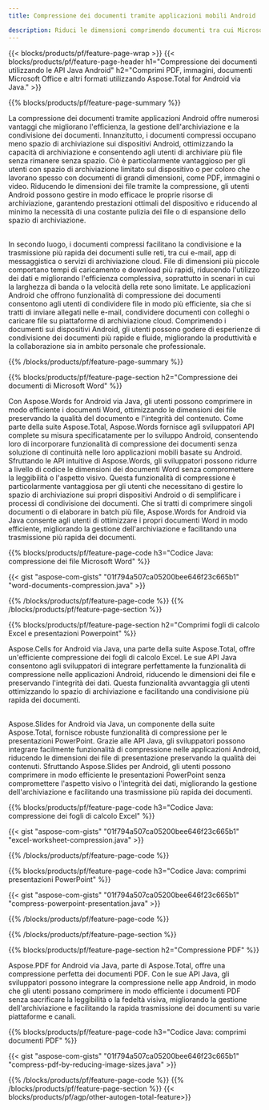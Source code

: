 ```yaml
---
title: Compressione dei documenti tramite applicazioni mobili Android

description: Riduci le dimensioni comprimendo documenti tra cui Microsoft Word, Excel, PowerPoint, PDF e immagini tramite la tua applicazione mobile. Testare il risultato della compressione online.
---
```


{{< blocks/products/pf/feature-page-wrap >}}
{{< blocks/products/pf/feature-page-header h1="Compressione dei documenti utilizzando le API Java Android" h2="Comprimi PDF, immagini, documenti Microsoft Office e altri formati utilizzando Aspose.Total for Android via Java." >}}

{{% blocks/products/pf/feature-page-summary %}}

La compressione dei documenti tramite applicazioni Android offre numerosi vantaggi che migliorano l'efficienza, la gestione dell'archiviazione e la condivisione dei documenti. Innanzitutto, i documenti compressi occupano meno spazio di archiviazione sui dispositivi Android, ottimizzando la capacità di archiviazione e consentendo agli utenti di archiviare più file senza rimanere senza spazio. Ciò è particolarmente vantaggioso per gli utenti con spazio di archiviazione limitato sul dispositivo o per coloro che lavorano spesso con documenti di grandi dimensioni, come PDF, immagini o video. Riducendo le dimensioni dei file tramite la compressione, gli utenti Android possono gestire in modo efficace le proprie risorse di archiviazione, garantendo prestazioni ottimali del dispositivo e riducendo al minimo la necessità di una costante pulizia dei file o di espansione dello spazio di archiviazione. <br /><br />

In secondo luogo, i documenti compressi facilitano la condivisione e la trasmissione più rapida dei documenti sulle reti, tra cui e-mail, app di messaggistica o servizi di archiviazione cloud. File di dimensioni più piccole comportano tempi di caricamento e download più rapidi, riducendo l'utilizzo dei dati e migliorando l'efficienza complessiva, soprattutto in scenari in cui la larghezza di banda o la velocità della rete sono limitate. Le applicazioni Android che offrono funzionalità di compressione dei documenti consentono agli utenti di condividere file in modo più efficiente, sia che si tratti di inviare allegati nelle e-mail, condividere documenti con colleghi o caricare file su piattaforme di archiviazione cloud. Comprimendo i documenti sui dispositivi Android, gli utenti possono godere di esperienze di condivisione dei documenti più rapide e fluide, migliorando la produttività e la collaborazione sia in ambito personale che professionale.

{{% /blocks/products/pf/feature-page-summary  %}}

{{% blocks/products/pf/feature-page-section  h2="Compressione dei documenti di Microsoft Word" %}}

Con Aspose.Words for Android via Java, gli utenti possono comprimere in modo efficiente i documenti Word, ottimizzando le dimensioni dei file preservando la qualità del documento e l'integrità del contenuto. Come parte della suite Aspose.Total, Aspose.Words fornisce agli sviluppatori API complete su misura specificatamente per lo sviluppo Android, consentendo loro di incorporare funzionalità di compressione dei documenti senza soluzione di continuità nelle loro applicazioni mobili basate su Android. Sfruttando le API intuitive di Aspose.Words, gli sviluppatori possono ridurre a livello di codice le dimensioni dei documenti Word senza compromettere la leggibilità o l'aspetto visivo. Questa funzionalità di compressione è particolarmente vantaggiosa per gli utenti che necessitano di gestire lo spazio di archiviazione sui propri dispositivi Android o di semplificare i processi di condivisione dei documenti. Che si tratti di comprimere singoli documenti o di elaborare in batch più file, Aspose.Words for Android via Java consente agli utenti di ottimizzare i propri documenti Word in modo efficiente, migliorando la gestione dell'archiviazione e facilitando una trasmissione più rapida dei documenti.

{{% blocks/products/pf/feature-page-code h3="Codice Java: compressione dei file Microsoft Word" %}}

{{< gist "aspose-com-gists" "01f794a507ca05200bee646f23c665b1" "word-documents-compression.java" >}}

{{% /blocks/products/pf/feature-page-code  %}}
{{% /blocks/products/pf/feature-page-section %}}

{{% blocks/products/pf/feature-page-section  h2="Comprimi fogli di calcolo Excel e presentazioni Powerpoint" %}}

Aspose.Cells for Android via Java, una parte della suite Aspose.Total, offre un'efficiente compressione dei fogli di calcolo Excel. Le sue API Java consentono agli sviluppatori di integrare perfettamente la funzionalità di compressione nelle applicazioni Android, riducendo le dimensioni dei file e preservando l'integrità dei dati. Questa funzionalità avvantaggia gli utenti ottimizzando lo spazio di archiviazione e facilitando una condivisione più rapida dei documenti. <br /><br />

Aspose.Slides for Android via Java, un componente della suite Aspose.Total, fornisce robuste funzionalità di compressione per le presentazioni PowerPoint. Grazie alle API Java, gli sviluppatori possono integrare facilmente funzionalità di compressione nelle applicazioni Android, riducendo le dimensioni dei file di presentazione preservando la qualità dei contenuti. Sfruttando Aspose.Slides per Android, gli utenti possono comprimere in modo efficiente le presentazioni PowerPoint senza compromettere l'aspetto visivo o l'integrità dei dati, migliorando la gestione dell'archiviazione e facilitando una trasmissione più rapida dei documenti.

{{% blocks/products/pf/feature-page-code h3="Codice Java: compressione dei fogli di calcolo Excel" %}}

{{< gist "aspose-com-gists" "01f794a507ca05200bee646f23c665b1" "excel-worksheet-compression.java" >}}

{{% /blocks/products/pf/feature-page-code  %}}

{{% blocks/products/pf/feature-page-code h3="Codice Java: comprimi presentazioni PowerPoint" %}}

{{< gist "aspose-com-gists" "01f794a507ca05200bee646f23c665b1" "compress-powerpoint-presentation.java" >}}

{{% /blocks/products/pf/feature-page-code  %}}

{{% /blocks/products/pf/feature-page-section %}}

{{% blocks/products/pf/feature-page-section  h2="Compressione PDF" %}}

Aspose.PDF for Android via Java, parte di Aspose.Total, offre una compressione perfetta dei documenti PDF. Con le sue API Java, gli sviluppatori possono integrare la compressione nelle app Android, in modo che gli utenti possano comprimere in modo efficiente i documenti PDF senza sacrificare la leggibilità o la fedeltà visiva, migliorando la gestione dell'archiviazione e facilitando la rapida trasmissione dei documenti su varie piattaforme e canali.

{{% blocks/products/pf/feature-page-code h3="Codice Java: comprimi documenti PDF" %}}

{{< gist "aspose-com-gists" "01f794a507ca05200bee646f23c665b1" "compress-pdf-by-reducing-image-sizes.java" >}}

{{% /blocks/products/pf/feature-page-code  %}}
{{% /blocks/products/pf/feature-page-section %}}
{{< blocks/products/pf/agp/other-autogen-total-feature>}}